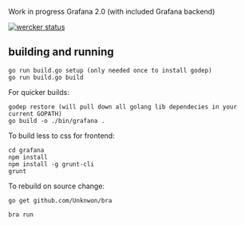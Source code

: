 Work in progress Grafana 2.0 (with included Grafana backend)

[![wercker status](https://app.wercker.com/status/0f109051cfaf2a6d94c0eebdc0dcaeae/s "wercker status")](https://app.wercker.com/project/bykey/0f109051cfaf2a6d94c0eebdc0dcaeae)

## building and running

```
go run build.go setup (only needed once to install godep)
go run build.go build
```

For quicker builds:

```
godep restore (will pull down all golang lib dependecies in your current GOPATH)
go build -o ./bin/grafana .
```

To build less to css for frontend:

```
cd grafana
npm install
npm install -g grunt-cli
grunt
```

To rebuild on source change:
```
go get github.com/Unknwon/bra

bra run
```



